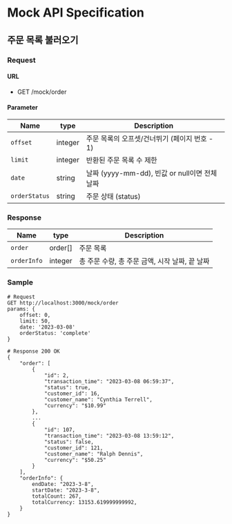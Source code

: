 # Mock API Specification

## 주문 목록 불러오기

### Request

#### URL

- GET /mock/order

#### Parameter

| Name         | type    | Description                                   |
| ------------ | ------- | --------------------------------------------- |
| `offset`     | integer | 주문 목록의 오프셋/건너뛰기 (페이지 번호 - 1) |
| `limit`      | integer | 반환된 주문 목록 수 제한                      |
| `date`       | string  | 날짜 (yyyy-mm-dd), 빈값 or null이면 전체 날짜 |
| `orderStatus`| string  | 주문 상태 (status)                            |

### Response

| Name         | type    | Description  |
| ------------ | ------- | ------------ |
| `order`      | order[] | 주문 목록    |
| `orderInfo` | integer | 총 주문 수량, 총 주문 금액, 시작 날짜, 끝 날짜  |

### Sample

```
# Request
GET http://localhost:3000/mock/order
params: {
    offset: 0,
    limit: 50,
    date: '2023-03-08'
    orderStatus: 'complete'
}

# Response 200 OK
{
    "order": [
        {
            "id": 2,
            "transaction_time": "2023-03-08 06:59:37",
            "status": true,
            "customer_id": 16,
            "customer_name": "Cynthia Terrell",
            "currency": "$10.99"
        },
        ...
        {
            "id": 107,
            "transaction_time": "2023-03-08 13:59:12",
            "status": false,
            "customer_id": 121,
            "customer_name": "Ralph Dennis",
            "currency": "$50.25"
        }
    ],
    "orderInfo": {
        endDate: "2023-3-8",
        startDate: "2023-3-8",
        totalCount: 267,
        totalCurrency: 13153.619999999992,
    }
}
```
